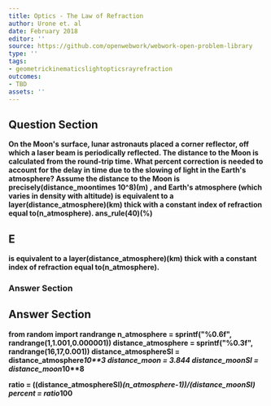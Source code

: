 ```yaml
---
title: Optics - The Law of Refraction
author: Urone et. al
date: February 2018
editor: ''
source: https://github.com/openwebwork/webwork-open-problem-library
type: ''
tags:
- geometrickinematicslightopticsrayrefraction
outcomes:
- TBD
assets: ''
---
```


## Question Section 

<b>
On the Moon's surface, lunar astronauts placed a corner reflector, off which a laser beam is periodically reflected. The distance to the Moon is calculated from the round-trip time. What percent correction is needed to account for the delay in time due to the slowing of light in the Earth's atmosphere? Assume the distance to the Moon is precisely(distance_moontimes 10^8)(m) , and Earth's atmosphere (which varies in density with altitude) is equivalent to a layer(distance_atmosphere)(km) thick with a constant index of refraction equal to(n_atmosphere).
ans_rule(40)(%)

## E
is equivalent to a layer(distance_atmosphere)(km) thick with a constant index of refraction equal to(n_atmosphere).
### Answer Section


## Answer Section

from random import randrange
n_atmosphere = sprintf("%0.6f", randrange(1,1.001,0.000001))
distance_atmosphere = sprintf("%0.3f", randrange(16,17,0.001))
distance_atmosphereSI = distance_atmosphere*10**3
distance_moon = 3.844
distance_moonSI = distance_moon*10**8

ratio = ((distance_atmosphereSI)*(n_atmosphere-1))/(distance_moonSI)
percent = ratio*100